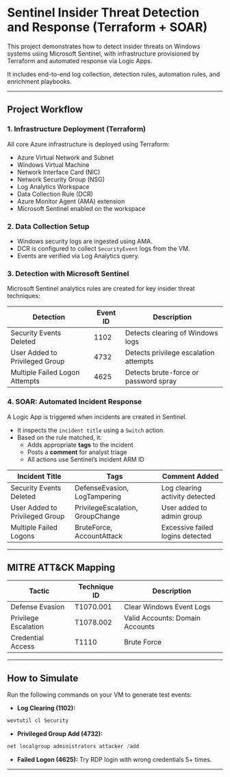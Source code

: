 # Sentinel Insider Threat Detection and Response (Terraform + SOAR)

This project demonstrates how to detect insider threats on Windows systems using Microsoft Sentinel, with infrastructure provisioned by Terraform and automated response via Logic Apps.

It includes end-to-end log collection, detection rules, automation rules, and enrichment playbooks.

---

## Project Workflow

### 1. Infrastructure Deployment (Terraform)
All core Azure infrastructure is deployed using Terraform:
- Azure Virtual Network and Subnet
- Windows Virtual Machine
- Network Interface Card (NIC)
- Network Security Group (NSG)
- Log Analytics Workspace
- Data Collection Rule (DCR)
- Azure Monitor Agent (AMA) extension
- Microsoft Sentinel enabled on the workspace

### 2. Data Collection Setup
- Windows security logs are ingested using AMA.
- DCR is configured to collect `SecurityEvent` logs from the VM.
- Events are verified via Log Analytics query.

### 3. Detection with Microsoft Sentinel
Microsoft Sentinel analytics rules are created for key insider threat techniques:

| Detection                           | Event ID | Description                             |
|------------------------------------|----------|-----------------------------------------|
| Security Events Deleted            | 1102     | Detects clearing of Windows logs        |
| User Added to Privileged Group     | 4732     | Detects privilege escalation attempts   |
| Multiple Failed Logon Attempts     | 4625     | Detects brute-force or password spray   |

### 4. SOAR: Automated Incident Response
A Logic App is triggered when incidents are created in Sentinel.

- It inspects the `incident title` using a `Switch` action.
- Based on the rule matched, it:
  - Adds appropriate **tags** to the incident
  - Posts a **comment** for analyst triage
  - All actions use Sentinel’s incident ARM ID

| Incident Title                    | Tags                               | Comment Added                                        |
|----------------------------------|------------------------------------|------------------------------------------------------|
| Security Events Deleted          | DefenseEvasion, LogTampering       | Log clearing activity detected                      |
| User Added to Privileged Group   | PrivilegeEscalation, GroupChange   | User added to admin group                          |
| Multiple Failed Logons           | BruteForce, AccountAttack          | Excessive failed logins detected                   |

---

## MITRE ATT&CK Mapping

| Tactic              | Technique ID | Description                        |
|---------------------|--------------|------------------------------------|
| Defense Evasion     | T1070.001    | Clear Windows Event Logs           |
| Privilege Escalation| T1078.002    | Valid Accounts: Domain Accounts    |
| Credential Access   | T1110        | Brute Force                        |

---

## How to Simulate

Run the following commands on your VM to generate test events:

- **Log Clearing (1102):**
```powershell
wevtutil cl Security
```

- **Privileged Group Add (4732):**
```powershell
net localgroup administrators attacker /add
```

- **Failed Logon (4625):** Try RDP login with wrong credentials 5+ times.

---
